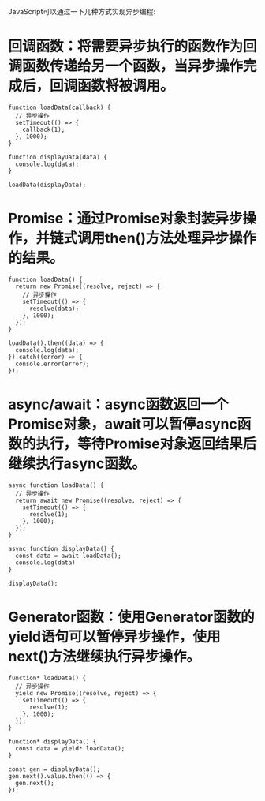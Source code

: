 JavaScript可以通过一下几种方式实现异步编程:  

# 回调函数：将需要异步执行的函数作为回调函数传递给另一个函数，当异步操作完成后，回调函数将被调用。
```
function loadData(callback) {
  // 异步操作
  setTimeout(() => {
    callback(1);
  }, 1000);
}

function displayData(data) {
  console.log(data);
}

loadData(displayData);

```
# Promise：通过Promise对象封装异步操作，并链式调用then()方法处理异步操作的结果。
```
function loadData() {
  return new Promise((resolve, reject) => {
    // 异步操作
    setTimeout(() => {
      resolve(data);
    }, 1000);
  });
}

loadData().then((data) => {
  console.log(data);
}).catch((error) => {
  console.error(error);
});

```
# async/await：async函数返回一个Promise对象，await可以暂停async函数的执行，等待Promise对象返回结果后继续执行async函数。
```
async function loadData() {
  // 异步操作
  return await new Promise((resolve, reject) => {
    setTimeout(() => {
      resolve(1);
    }, 1000);
  });
}

async function displayData() {
  const data = await loadData();
  console.log(data)
}

displayData();

```
# Generator函数：使用Generator函数的yield语句可以暂停异步操作，使用next()方法继续执行异步操作。
```
function* loadData() {
  // 异步操作
  yield new Promise((resolve, reject) => {
    setTimeout(() => {
      resolve(1);
    }, 1000);
  });
}

function* displayData() {
  const data = yield* loadData();
}

const gen = displayData();
gen.next().value.then(() => {
  gen.next();
});

```
